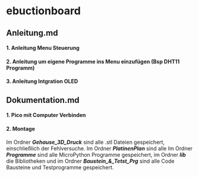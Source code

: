 # ebuctionboard
## Anleitung.md
#### 1. Anleitung Menu Steuerung  
#### 2. Anleitung um eigene Programme ins Menu einzufügen (Bsp DHT11 Programm)
#### 3. Anleitung Intgration OLED

## Dokumentation.md
#### 1. Pico mit Computer Verbinden
#### 2. Montage

Im Ordner ***Gehause_3D_Druck*** sind alle .stl Dateien gespeichert, einschließlich der Fehlversuche.
Im Ordner ***PlatinenPlan*** sind alle 
Im Ordner ***Programme*** sind alle MicroPython Programme gespeichert, im Ordner ***lib*** die Bibliotheken und im Ordner ***Baustein_&_Tetst_Prg*** sind alle Code Bausteine und Testprogramme gespeichert. 
